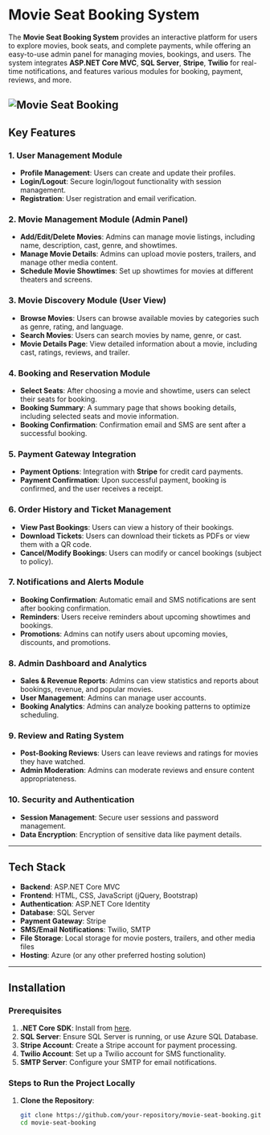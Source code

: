 # Movie Seat Booking System

The **Movie Seat Booking System** provides an interactive platform for users to explore movies, book seats, and complete payments, while offering an easy-to-use admin panel for managing movies, bookings, and users. The system integrates **ASP.NET Core MVC**, **SQL Server**, **Stripe**, **Twilio** for real-time notifications, and features various modules for booking, payment, reviews, and more.

![Movie Seat Booking](https://example.com/path-to-your-image.jpg)
---

## Key Features

### 1. **User Management Module**
- **Profile Management**: Users can create and update their profiles.
- **Login/Logout**: Secure login/logout functionality with session management.
- **Registration**: User registration and email verification.

### 2. **Movie Management Module (Admin Panel)**
- **Add/Edit/Delete Movies**: Admins can manage movie listings, including name, description, cast, genre, and showtimes.
- **Manage Movie Details**: Admins can upload movie posters, trailers, and manage other media content.
- **Schedule Movie Showtimes**: Set up showtimes for movies at different theaters and screens.

### 3. **Movie Discovery Module (User View)**
- **Browse Movies**: Users can browse available movies by categories such as genre, rating, and language.
- **Search Movies**: Users can search movies by name, genre, or cast.
- **Movie Details Page**: View detailed information about a movie, including cast, ratings, reviews, and trailer.

### 4. **Booking and Reservation Module**
- **Select Seats**: After choosing a movie and showtime, users can select their seats for booking.
- **Booking Summary**: A summary page that shows booking details, including selected seats and movie information.
- **Booking Confirmation**: Confirmation email and SMS are sent after a successful booking.

### 5. **Payment Gateway Integration**
- **Payment Options**: Integration with **Stripe** for credit card payments.
- **Payment Confirmation**: Upon successful payment, booking is confirmed, and the user receives a receipt.

### 6. **Order History and Ticket Management**
- **View Past Bookings**: Users can view a history of their bookings.
- **Download Tickets**: Users can download their tickets as PDFs or view them with a QR code.
- **Cancel/Modify Bookings**: Users can modify or cancel bookings (subject to policy).

### 7. **Notifications and Alerts Module**
- **Booking Confirmation**: Automatic email and SMS notifications are sent after booking confirmation.
- **Reminders**: Users receive reminders about upcoming showtimes and bookings.
- **Promotions**: Admins can notify users about upcoming movies, discounts, and promotions.

### 8. **Admin Dashboard and Analytics**
- **Sales & Revenue Reports**: Admins can view statistics and reports about bookings, revenue, and popular movies.
- **User Management**: Admins can manage user accounts.
- **Booking Analytics**: Admins can analyze booking patterns to optimize scheduling.

### 9. **Review and Rating System**
- **Post-Booking Reviews**: Users can leave reviews and ratings for movies they have watched.
- **Admin Moderation**: Admins can moderate reviews and ensure content appropriateness.

### 10. **Security and Authentication**
- **Session Management**: Secure user sessions and password management.
- **Data Encryption**: Encryption of sensitive data like payment details.

---

## Tech Stack

- **Backend**: ASP.NET Core MVC
- **Frontend**: HTML, CSS, JavaScript (jQuery, Bootstrap)
- **Authentication**: ASP.NET Core Identity
- **Database**: SQL Server
- **Payment Gateway**: Stripe
- **SMS/Email Notifications**: Twilio, SMTP
- **File Storage**: Local storage for movie posters, trailers, and other media files
- **Hosting**: Azure (or any other preferred hosting solution)

---

## Installation

### Prerequisites

1. **.NET Core SDK**: Install from [here](https://dotnet.microsoft.com/download).
2. **SQL Server**: Ensure SQL Server is running, or use Azure SQL Database.
3. **Stripe Account**: Create a Stripe account for payment processing.
4. **Twilio Account**: Set up a Twilio account for SMS functionality.
5. **SMTP Server**: Configure your SMTP for email notifications.

### Steps to Run the Project Locally

1. **Clone the Repository**:
   ```bash
   git clone https://github.com/your-repository/movie-seat-booking.git
   cd movie-seat-booking
